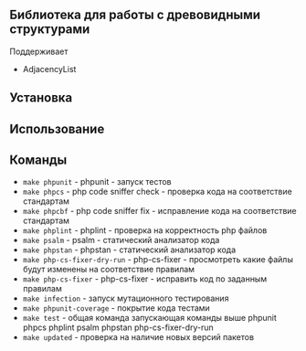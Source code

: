 ## Библиотека для работы с древовидными структурами

Поддерживает

- AdjacencyList

## Установка

## Использование

## Команды
- `make phpunit` - phpunit - запуск тестов
- `make phpcs` - php code sniffer check - проверка кода на соответствие стандартам
- `make phpcbf` - php code sniffer fix - исправление кода на соответствие стандартам
- `make phplint` - phplint - проверка на корректность php файлов
- `make psalm` - psalm - статический анализатор кода
- `make phpstan` - phpstan - статический анализатор кода
- `make php-cs-fixer-dry-run` - php-cs-fixer - просмотреть какие файлы будут изменены на соответствие правилам
- `make php-cs-fixer` - php-cs-fixer - исправить код по заданным правилам
- `make infection` - запуск мутационного тестирования
- `make phpunit-coverage` - покрытие кода тестами  
- `make test` - общая команда запускающая команды выше phpunit phpcs phplint psalm phpstan php-cs-fixer-dry-run
- `make updated` - проверка на наличие новых версий пакетов

